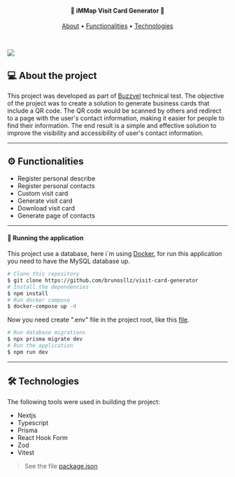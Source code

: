 
<h4 align="center">
 🪪 iMMap Visit Card Generator 🪪
</h4>

<p align="center">
  <a href="#--about-the-project">About</a> •
  <a href="#-%EF%B8%8F-functionalities">Functionalities</a> •
  <a href="#--technologies">Technologies</a>
</p>

<br/>

![](https://github.com/brunosllz/visit-card-generator/blob/main/src/assets/github-cover.png)

## [](https://github.com/brunosllz/Platform_lab#--sobre-o-projeto) 💻 About the project
This project was developed as part of [Buzzvel](https://buzzvel.com/) technical test. The objective of the project was to create a solution to generate business cards that include a QR code. The QR code would be scanned by others and redirect to a page with the user's contact information, making it easier for people to find their information. The end result is a simple and effective solution to improve the visibility and accessibility of user's contact information.

---

## [](https://github.com/brunosllz/Platform_lab#-%EF%B8%8F-funcionalidades) ⚙️ Functionalities

- Register personal describe
- Register personal contacts
- Custom visit card
- Generate visit card
- Download visit card
- Generate page of contacts

---

#### 🧭 Running the application
This project use a database, here i`m using [Docker](https://www.docker.com/), for run this application you need to have the MySQL database up.

```bash
# Clone this repository
$ git clone https://github.com/brunosllz/visit-card-generator
# Install the dependencies
$ npm install
# Run docker compose
$ docker-compose up -d
```

Now you need create ".env" file in the project root, like this [file](https://github.com/brunosllz/visit-card-generator/blob/main/.env-example).

```bash
# Run database migrations
$ npx prisma migrate dev
# Run the application
$ npm run dev
```
---

## [](https://github.com/brunosllz/Platform_lab#--tecnologias) 🛠 Technologies

The following tools were used in building the project:

- Nextjs
- Typescript
- Prisma
- React Hook Form
- Zod
- Vitest


> See the file [package.json](https://github.com/brunosllz/visit-card-generator/blob/main/package.json)
